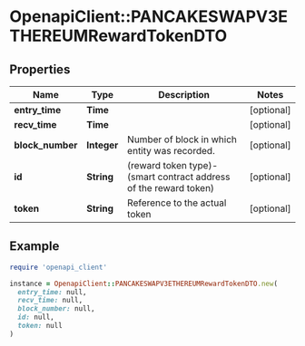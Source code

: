 # OpenapiClient::PANCAKESWAPV3ETHEREUMRewardTokenDTO

## Properties

| Name | Type | Description | Notes |
| ---- | ---- | ----------- | ----- |
| **entry_time** | **Time** |  | [optional] |
| **recv_time** | **Time** |  | [optional] |
| **block_number** | **Integer** | Number of block in which entity was recorded. | [optional] |
| **id** | **String** | (reward token type)-(smart contract address of the reward token) | [optional] |
| **token** | **String** | Reference to the actual token | [optional] |

## Example

```ruby
require 'openapi_client'

instance = OpenapiClient::PANCAKESWAPV3ETHEREUMRewardTokenDTO.new(
  entry_time: null,
  recv_time: null,
  block_number: null,
  id: null,
  token: null
)
```

